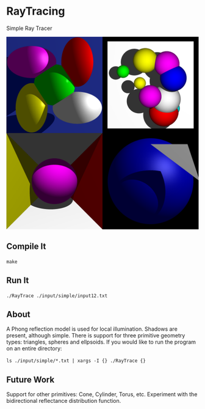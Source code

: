 # RayTracing

Simple Ray Tracer

![alt text](sample_output.png "Sample output")

## Compile It

`make`

## Run It

`./RayTrace ./input/simple/input12.txt`


## About

A Phong reflection model is used for local illumination.  Shadows are present, although simple.  There is support for three primitive geometry types: triangles, spheres and ellpsoids.  If you would like to run the program on an entire directory:

`ls ./input/simple/*.txt | xargs -I {} ./RayTrace {}`

## Future Work

Support for other primitives:  Cone, Cylinder, Torus, etc.
Experiment with the bidirectional reflectance distribution function.
